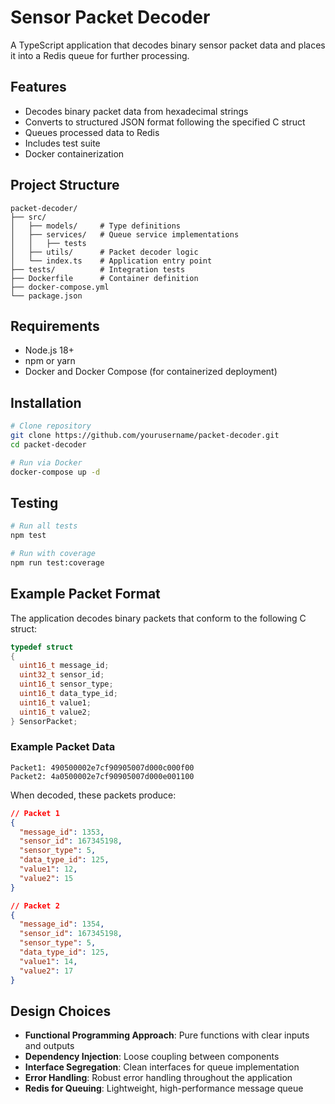 # Sensor Packet Decoder

A TypeScript application that decodes binary sensor packet data and places it into a Redis queue for further processing.

## Features

- Decodes binary packet data from hexadecimal strings
- Converts to structured JSON format following the specified C struct
- Queues processed data to Redis
- Includes test suite
- Docker containerization

## Project Structure

```
packet-decoder/
├── src/
│   ├── models/     # Type definitions
│   ├── services/   # Queue service implementations
│   │   ├── tests
│   ├── utils/      # Packet decoder logic
│   └── index.ts    # Application entry point
├── tests/          # Integration tests
├── Dockerfile      # Container definition
├── docker-compose.yml
└── package.json
```

## Requirements

- Node.js 18+
- npm or yarn
- Docker and Docker Compose (for containerized deployment)

## Installation

```bash
# Clone repository
git clone https://github.com/yourusername/packet-decoder.git
cd packet-decoder

# Run via Docker
docker-compose up -d
```

## Testing

```bash
# Run all tests
npm test

# Run with coverage
npm run test:coverage
```

## Example Packet Format

The application decodes binary packets that conform to the following C struct:

```c
typedef struct
{
  uint16_t message_id;
  uint32_t sensor_id;
  uint16_t sensor_type;
  uint16_t data_type_id;
  uint16_t value1;
  uint16_t value2;
} SensorPacket;
```

### Example Packet Data

```
Packet1: 490500002e7cf90905007d000c000f00
Packet2: 4a0500002e7cf90905007d000e001100
```

When decoded, these packets produce:

```json
// Packet 1
{
  "message_id": 1353,
  "sensor_id": 167345198,
  "sensor_type": 5,
  "data_type_id": 125,
  "value1": 12,
  "value2": 15
}

// Packet 2
{
  "message_id": 1354,
  "sensor_id": 167345198,
  "sensor_type": 5,
  "data_type_id": 125,
  "value1": 14,
  "value2": 17
}
```

## Design Choices

- **Functional Programming Approach**: Pure functions with clear inputs and outputs
- **Dependency Injection**: Loose coupling between components
- **Interface Segregation**: Clean interfaces for queue implementation
- **Error Handling**: Robust error handling throughout the application
- **Redis for Queuing**: Lightweight, high-performance message queue

